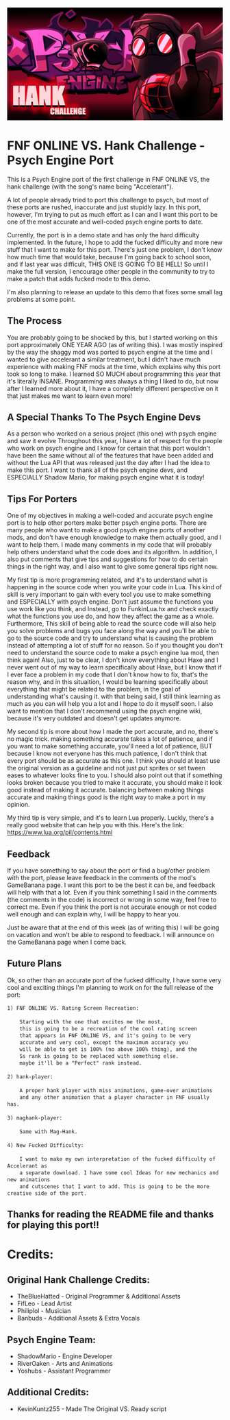![New Hank Banner for the Psych Engine port](https://github.com/AppleHair/HankPsychPort/blob/main/New%20Hank%20Banner%20for%20the%20Psych%20Engine%20port.png)

# FNF ONLINE VS. Hank Challenge - Psych Engine Port
This is a Psych Engine port of the first challenge in FNF ONLINE VS, the hank challenge (with the song's name being "Accelerant").

A lot of people already tried to port this challenge to psych, but most of these ports are rushed, inaccurate and 
just stupidly lazy. In this port, however, I'm trying to put as much effort as I can and I want this port to be
one of the most accurate and well-coded psych engine ports to date.

Currently, the port is in a demo state and has only the hard difficulty implemented.
In the future, I hope to add the fucked difficulty and more new stuff that I want to make for this
port. There's just one problem, I don't know how much time that would take, because I'm going 
back to school soon, and if last year was difficult, THIS ONE IS GOING TO BE HELL!
So until I make the full version, I encourage other people in the community to try to make
a patch that adds fucked mode to this demo.

I'm also planning to release an update to this demo that fixes some small lag problems at some point.

## The Process

You are probably going to be shocked by this, but I started working on this port approximately ONE YEAR AGO (as of writing this).
I was mostly inspired by the way the shaggy mod was ported to psych engine at the time and I wanted to give accelerant
a similar treatment, but I didn't have much experience with making FNF mods at the time, which explains why this port took so long
to make. I learned SO MUCH about programming this year that it's literally INSANE. Programming was always a thing I liked to do,
but now after I learned more about it, I have a completely different perspective on it that just makes me want to learn even more!

## A Special Thanks To The Psych Engine Devs

As a person who worked on a serious project (this one) with psych engine and saw it 
evolve Throughout this year, I have a lot of respect for the people who work on
psych engine and I know for certain that this port wouldn't have been the 
same without all of the features that have been added and without the Lua API that was
released just the day after I had the idea to make this port. I want to thank all of the
psych engine devs, and ESPECIALLY Shadow Mario, for making psych engine what it is today!

## Tips For Porters

One of my objectives in making a well-coded and accurate psych engine port is to help other porters make better
psych engine ports. There are many people who want to make a good psych engine ports of another mods, and don't have 
enough knowledge to make them actually good, and I want to help them. I made many comments in my code that will probably help 
others understand what the code does and its algorithm. In addition, I also put comments that give tips and suggestions for 
how to do certain things in the right way, and I also want to give some general tips right now.

My first tip is more programming related, and it's to understand what is happening in the source code when you write your code
in Lua. This kind of skill is very important to gain with every tool you use to make something and ESPECIALLY with psych engine.
Don't just assume the functions you use work like you think, and Instead, go to FunkinLua.hx and check exactly what the functions
you use do, and how they affect the game as a whole. Furthermore, This skill of being able to read the source code will also help you 
solve problems and bugs you face along the way and you'll be able to go to the source code and try to understand what is causing the 
problem instead of attempting a lot of stuff for no reason. So if you thought you don't need to understand the source code to make a 
psych engine lua mod, then think again! Also, just to be clear, I don't know everything about Haxe and I never went out of my way
to learn specifically about Haxe, but I know that if I ever face a problem in my code that I don't know how to fix, that's
the reason why, and in this situaition, I would be learning specifically about everything that might be related to the problem, 
in the goal of understanding what's causing it. with that being said, I still think learning as much as you can will help you
a lot and I hope to do it myself soon. I also want to mention that I don't recommend using the psych engine wiki,
because it's very outdated and doesn't get updates anymore.

My second tip is more about how I made the port accurate, and no, there's no magic trick.
making something accurate takes a lot of patience, and if you want to make something accurate,
you'll need a lot of patience, BUT because I know not everyone has this much patience, I don't think that every
port should be as accurate as this one. I think you should at least use the original version as a guideline and not 
just put sprites or set tween eases to whatever looks fine to you. I should also point out that if something looks broken 
because you tried to make it accurate, you should make it look good instead of making it accurate. balancing 
between making things accurate and making things good is the right way to make a port in my opinion.

My third tip is very simple, and it's to learn Lua properly. Luckly, there's a really good website that
can help you with this. Here's the link:  https://www.lua.org/pil/contents.html


## Feedback

If you have something to say about the port or find a bug/other problem with the port, please leave feedback in 
the comments of the mod's GameBanana page. I want this port to be the best it can be, and feedback will help with that a lot.
Even if you think something I said in the comments (the comments in the code) is incorrect or wrong in some way, feel free to correct me. Even if you think the port is not accurate enough or not coded well enough and can explain why, I will be happy
to hear you. 

Just be aware that at the end of this week (as of writing this) I will be going on vacation and won't be able to respond
to feedback. I will announce on the GameBanana page when I come back.

## Future Plans

Ok, so other than an accurate port of the fucked difficulty, I have some very 
cool and exciting things I'm planning to work on for the full release of the port:

	1) FNF ONLINE VS. Rating Screen Recreation:

		Starting with the one that excites me the most,
		this is going to be a recreation of the cool rating screen
		that appears in FNF ONLINE VS, and it's going to be very
		accurate and very cool, except the maximum accuracy you 
		will be able to get is 100% (no above 100% thing), and the
		Ss rank is going to be replaced with something else.
		maybe it'll be a "Perfect" rank instead.
		
	2) hank-player:

		A proper hank player with miss animations, game-over animations
		and any other animation that a player character in FNF usually has.

	3) maghank-player:

		Same with Mag-Hank.

	4) New Fucked Difficulty:

		I want to make my own interpretation of the fucked difficulty of Accelerant as 
		a separate download. I have some cool Ideas for new mechanics and new animations 
		and cutscenes that I want to add. This is going to be the more creative side of the port.


## Thanks for reading the README file and thanks for playing this port!!


# Credits:

## Original Hank Challenge Credits:

* TheBlueHatted - Original Programmer & Additional Assets
* FifLeo - Lead Artist
* Philiplol - Musician
* Banbuds - Additional Assets & Extra Vocals

## Psych Engine Team:

* ShadowMario - Engine Developer
* RiverOaken - Arts and Animations
* Yoshubs - Assistant Programmer

## Additional Credits:

* KevinKuntz255 - Made The Original VS. Ready script
